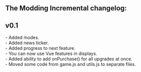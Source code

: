 ## The Modding Incremental changelog:

<h2>v0.1</h2>
- Added modes.<br>
- Added news ticker.<br>
- Added progress to next feature.<br>
- You can now use Vue features in displays.<br>
- Added ability to add onPurchase() for all upgrades at once.<br>
- Moved some code from game.js and utils.js to separate files.<br>